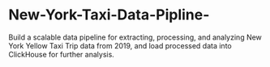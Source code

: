# New-York-Taxi-Data-Pipline-
Build a scalable data pipeline for extracting, processing, and analyzing New York Yellow Taxi Trip data from 2019, and load processed data into ClickHouse for further analysis.
